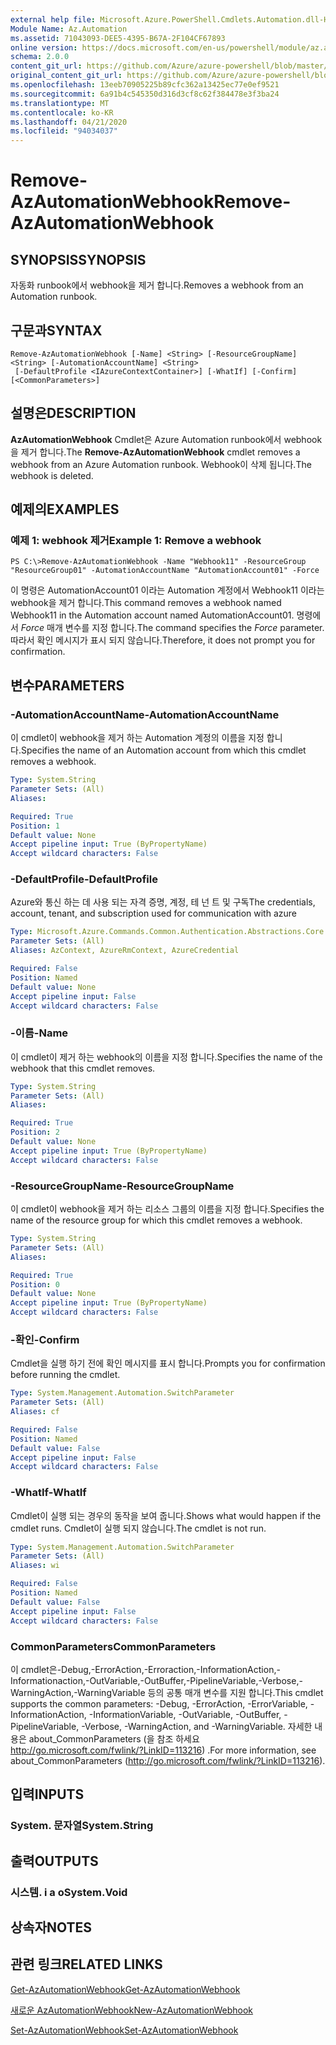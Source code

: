 ```yaml
---
external help file: Microsoft.Azure.PowerShell.Cmdlets.Automation.dll-Help.xml
Module Name: Az.Automation
ms.assetid: 71043093-DEE5-4395-B67A-2F104CF67893
online version: https://docs.microsoft.com/en-us/powershell/module/az.automation/remove-azautomationwebhook
schema: 2.0.0
content_git_url: https://github.com/Azure/azure-powershell/blob/master/src/Automation/Automation/help/Remove-AzAutomationWebhook.md
original_content_git_url: https://github.com/Azure/azure-powershell/blob/master/src/Automation/Automation/help/Remove-AzAutomationWebhook.md
ms.openlocfilehash: 13eeb70905225b89cfc362a13425ec77e0ef9521
ms.sourcegitcommit: 6a91b4c545350d316d3cf8c62f384478e3f3ba24
ms.translationtype: MT
ms.contentlocale: ko-KR
ms.lasthandoff: 04/21/2020
ms.locfileid: "94034037"
---
```

# <span data-ttu-id="161e4-101">Remove-AzAutomationWebhook</span><span class="sxs-lookup"><span data-stu-id="161e4-101">Remove-AzAutomationWebhook</span></span>

## <span data-ttu-id="161e4-102">SYNOPSIS</span><span class="sxs-lookup"><span data-stu-id="161e4-102">SYNOPSIS</span></span>
<span data-ttu-id="161e4-103">자동화 runbook에서 webhook을 제거 합니다.</span><span class="sxs-lookup"><span data-stu-id="161e4-103">Removes a webhook from an Automation runbook.</span></span>

## <span data-ttu-id="161e4-104">구문과</span><span class="sxs-lookup"><span data-stu-id="161e4-104">SYNTAX</span></span>

```
Remove-AzAutomationWebhook [-Name] <String> [-ResourceGroupName] <String> [-AutomationAccountName] <String>
 [-DefaultProfile <IAzureContextContainer>] [-WhatIf] [-Confirm] [<CommonParameters>]
```

## <span data-ttu-id="161e4-105">설명은</span><span class="sxs-lookup"><span data-stu-id="161e4-105">DESCRIPTION</span></span>
<span data-ttu-id="161e4-106">**AzAutomationWebhook** Cmdlet은 Azure Automation runbook에서 webhook을 제거 합니다.</span><span class="sxs-lookup"><span data-stu-id="161e4-106">The **Remove-AzAutomationWebhook** cmdlet removes a webhook from an Azure Automation runbook.</span></span>
<span data-ttu-id="161e4-107">Webhook이 삭제 됩니다.</span><span class="sxs-lookup"><span data-stu-id="161e4-107">The webhook is deleted.</span></span>

## <span data-ttu-id="161e4-108">예제의</span><span class="sxs-lookup"><span data-stu-id="161e4-108">EXAMPLES</span></span>

### <span data-ttu-id="161e4-109">예제 1: webhook 제거</span><span class="sxs-lookup"><span data-stu-id="161e4-109">Example 1: Remove a webhook</span></span>
```
PS C:\>Remove-AzAutomationWebhook -Name "Webhook11" -ResourceGroup "ResourceGroup01" -AutomationAccountName "AutomationAccount01" -Force
```

<span data-ttu-id="161e4-110">이 명령은 AutomationAccount01 이라는 Automation 계정에서 Webhook11 이라는 webhook을 제거 합니다.</span><span class="sxs-lookup"><span data-stu-id="161e4-110">This command removes a webhook named Webhook11 in the Automation account named AutomationAccount01.</span></span>
<span data-ttu-id="161e4-111">명령에서 *Force* 매개 변수를 지정 합니다.</span><span class="sxs-lookup"><span data-stu-id="161e4-111">The command specifies the *Force* parameter.</span></span>
<span data-ttu-id="161e4-112">따라서 확인 메시지가 표시 되지 않습니다.</span><span class="sxs-lookup"><span data-stu-id="161e4-112">Therefore, it does not prompt you for confirmation.</span></span>

## <span data-ttu-id="161e4-113">변수</span><span class="sxs-lookup"><span data-stu-id="161e4-113">PARAMETERS</span></span>

### <span data-ttu-id="161e4-114">-AutomationAccountName</span><span class="sxs-lookup"><span data-stu-id="161e4-114">-AutomationAccountName</span></span>
<span data-ttu-id="161e4-115">이 cmdlet이 webhook을 제거 하는 Automation 계정의 이름을 지정 합니다.</span><span class="sxs-lookup"><span data-stu-id="161e4-115">Specifies the name of an Automation account from which this cmdlet removes a webhook.</span></span>

```yaml
Type: System.String
Parameter Sets: (All)
Aliases:

Required: True
Position: 1
Default value: None
Accept pipeline input: True (ByPropertyName)
Accept wildcard characters: False
```

### <span data-ttu-id="161e4-116">-DefaultProfile</span><span class="sxs-lookup"><span data-stu-id="161e4-116">-DefaultProfile</span></span>
<span data-ttu-id="161e4-117">Azure와 통신 하는 데 사용 되는 자격 증명, 계정, 테 넌 트 및 구독</span><span class="sxs-lookup"><span data-stu-id="161e4-117">The credentials, account, tenant, and subscription used for communication with azure</span></span>

```yaml
Type: Microsoft.Azure.Commands.Common.Authentication.Abstractions.Core.IAzureContextContainer
Parameter Sets: (All)
Aliases: AzContext, AzureRmContext, AzureCredential

Required: False
Position: Named
Default value: None
Accept pipeline input: False
Accept wildcard characters: False
```

### <span data-ttu-id="161e4-118">-이름</span><span class="sxs-lookup"><span data-stu-id="161e4-118">-Name</span></span>
<span data-ttu-id="161e4-119">이 cmdlet이 제거 하는 webhook의 이름을 지정 합니다.</span><span class="sxs-lookup"><span data-stu-id="161e4-119">Specifies the name of the webhook that this cmdlet removes.</span></span>

```yaml
Type: System.String
Parameter Sets: (All)
Aliases:

Required: True
Position: 2
Default value: None
Accept pipeline input: True (ByPropertyName)
Accept wildcard characters: False
```

### <span data-ttu-id="161e4-120">-ResourceGroupName</span><span class="sxs-lookup"><span data-stu-id="161e4-120">-ResourceGroupName</span></span>
<span data-ttu-id="161e4-121">이 cmdlet이 webhook을 제거 하는 리소스 그룹의 이름을 지정 합니다.</span><span class="sxs-lookup"><span data-stu-id="161e4-121">Specifies the name of the resource group for which this cmdlet removes a webhook.</span></span>

```yaml
Type: System.String
Parameter Sets: (All)
Aliases:

Required: True
Position: 0
Default value: None
Accept pipeline input: True (ByPropertyName)
Accept wildcard characters: False
```

### <span data-ttu-id="161e4-122">-확인</span><span class="sxs-lookup"><span data-stu-id="161e4-122">-Confirm</span></span>
<span data-ttu-id="161e4-123">Cmdlet을 실행 하기 전에 확인 메시지를 표시 합니다.</span><span class="sxs-lookup"><span data-stu-id="161e4-123">Prompts you for confirmation before running the cmdlet.</span></span>

```yaml
Type: System.Management.Automation.SwitchParameter
Parameter Sets: (All)
Aliases: cf

Required: False
Position: Named
Default value: False
Accept pipeline input: False
Accept wildcard characters: False
```

### <span data-ttu-id="161e4-124">-WhatIf</span><span class="sxs-lookup"><span data-stu-id="161e4-124">-WhatIf</span></span>
<span data-ttu-id="161e4-125">Cmdlet이 실행 되는 경우의 동작을 보여 줍니다.</span><span class="sxs-lookup"><span data-stu-id="161e4-125">Shows what would happen if the cmdlet runs.</span></span>
<span data-ttu-id="161e4-126">Cmdlet이 실행 되지 않습니다.</span><span class="sxs-lookup"><span data-stu-id="161e4-126">The cmdlet is not run.</span></span>

```yaml
Type: System.Management.Automation.SwitchParameter
Parameter Sets: (All)
Aliases: wi

Required: False
Position: Named
Default value: False
Accept pipeline input: False
Accept wildcard characters: False
```

### <span data-ttu-id="161e4-127">CommonParameters</span><span class="sxs-lookup"><span data-stu-id="161e4-127">CommonParameters</span></span>
<span data-ttu-id="161e4-128">이 cmdlet은-Debug,-ErrorAction,-Erroraction,-InformationAction,-Informationaction,-OutVariable,-OutBuffer,-PipelineVariable,-Verbose,-WarningAction,-WarningVariable 등의 공통 매개 변수를 지원 합니다.</span><span class="sxs-lookup"><span data-stu-id="161e4-128">This cmdlet supports the common parameters: -Debug, -ErrorAction, -ErrorVariable, -InformationAction, -InformationVariable, -OutVariable, -OutBuffer, -PipelineVariable, -Verbose, -WarningAction, and -WarningVariable.</span></span> <span data-ttu-id="161e4-129">자세한 내용은 about_CommonParameters (을 참조 하세요 http://go.microsoft.com/fwlink/?LinkID=113216) .</span><span class="sxs-lookup"><span data-stu-id="161e4-129">For more information, see about_CommonParameters (http://go.microsoft.com/fwlink/?LinkID=113216).</span></span>

## <span data-ttu-id="161e4-130">입력</span><span class="sxs-lookup"><span data-stu-id="161e4-130">INPUTS</span></span>

### <span data-ttu-id="161e4-131">System. 문자열</span><span class="sxs-lookup"><span data-stu-id="161e4-131">System.String</span></span>

## <span data-ttu-id="161e4-132">출력</span><span class="sxs-lookup"><span data-stu-id="161e4-132">OUTPUTS</span></span>

### <span data-ttu-id="161e4-133">시스템. i a o</span><span class="sxs-lookup"><span data-stu-id="161e4-133">System.Void</span></span>

## <span data-ttu-id="161e4-134">상속자</span><span class="sxs-lookup"><span data-stu-id="161e4-134">NOTES</span></span>

## <span data-ttu-id="161e4-135">관련 링크</span><span class="sxs-lookup"><span data-stu-id="161e4-135">RELATED LINKS</span></span>

[<span data-ttu-id="161e4-136">Get-AzAutomationWebhook</span><span class="sxs-lookup"><span data-stu-id="161e4-136">Get-AzAutomationWebhook</span></span>](./Get-AzAutomationWebhook.md)

[<span data-ttu-id="161e4-137">새로운 AzAutomationWebhook</span><span class="sxs-lookup"><span data-stu-id="161e4-137">New-AzAutomationWebhook</span></span>](./New-AzAutomationWebhook.md)

[<span data-ttu-id="161e4-138">Set-AzAutomationWebhook</span><span class="sxs-lookup"><span data-stu-id="161e4-138">Set-AzAutomationWebhook</span></span>](./Set-AzAutomationWebhook.md)


